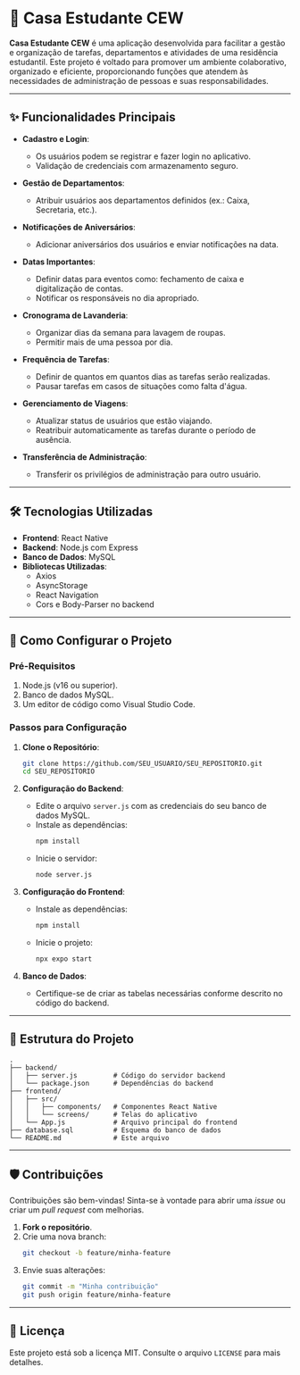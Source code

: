 # 🎉 Casa Estudante CEW 

**Casa Estudante CEW** é uma aplicação desenvolvida para facilitar a gestão e organização de tarefas, departamentos e atividades de uma residência estudantil. Este projeto é voltado para promover um ambiente colaborativo, organizado e eficiente, proporcionando funções que atendem às necessidades de administração de pessoas e suas responsabilidades.

---

## ✨ **Funcionalidades Principais**
- **Cadastro e Login**:
  - Os usuários podem se registrar e fazer login no aplicativo.
  - Validação de credenciais com armazenamento seguro.

- **Gestão de Departamentos**:
  - Atribuir usuários aos departamentos definidos (ex.: Caixa, Secretaria, etc.).

- **Notificações de Aniversários**:
  - Adicionar aniversários dos usuários e enviar notificações na data.

- **Datas Importantes**:
  - Definir datas para eventos como: fechamento de caixa e digitalização de contas.
  - Notificar os responsáveis no dia apropriado.

- **Cronograma de Lavanderia**:
  - Organizar dias da semana para lavagem de roupas.
  - Permitir mais de uma pessoa por dia.

- **Frequência de Tarefas**:
  - Definir de quantos em quantos dias as tarefas serão realizadas.
  - Pausar tarefas em casos de situações como falta d'água.

- **Gerenciamento de Viagens**:
  - Atualizar status de usuários que estão viajando.
  - Reatribuir automaticamente as tarefas durante o período de ausência.

- **Transferência de Administração**:
  - Transferir os privilégios de administração para outro usuário.

---

## 🛠️ **Tecnologias Utilizadas**
- **Frontend**: React Native
- **Backend**: Node.js com Express
- **Banco de Dados**: MySQL
- **Bibliotecas Utilizadas**:
  - Axios
  - AsyncStorage
  - React Navigation
  - Cors e Body-Parser no backend

---

## 🚀 **Como Configurar o Projeto**
### **Pré-Requisitos**
1. Node.js (v16 ou superior).
2. Banco de dados MySQL.
3. Um editor de código como Visual Studio Code.

### **Passos para Configuração**
1. **Clone o Repositório**:
   ```bash
   git clone https://github.com/SEU_USUARIO/SEU_REPOSITORIO.git
   cd SEU_REPOSITORIO
   ```

2. **Configuração do Backend**:
   - Edite o arquivo `server.js` com as credenciais do seu banco de dados MySQL.
   - Instale as dependências:
     ```bash
     npm install
     ```
   - Inicie o servidor:
     ```bash
     node server.js
     ```

3. **Configuração do Frontend**:
   - Instale as dependências:
     ```bash
     npm install
     ```
   - Inicie o projeto:
     ```bash
     npx expo start
     ```

4. **Banco de Dados**:
   - Certifique-se de criar as tabelas necessárias conforme descrito no código do backend.

---

## 📂 **Estrutura do Projeto**
```plaintext
.
├── backend/
│   ├── server.js         # Código do servidor backend
│   └── package.json      # Dependências do backend
├── frontend/
│   ├── src/
│   │   ├── components/   # Componentes React Native
│   │   └── screens/      # Telas do aplicativo
│   └── App.js            # Arquivo principal do frontend
├── database.sql          # Esquema do banco de dados
└── README.md             # Este arquivo
```

---

## 🛡️ **Contribuições**
Contribuições são bem-vindas! Sinta-se à vontade para abrir uma _issue_ ou criar um _pull request_ com melhorias.

1. **Fork o repositório**.
2. Crie uma nova branch:
   ```bash
   git checkout -b feature/minha-feature
   ```
3. Envie suas alterações:
   ```bash
   git commit -m "Minha contribuição"
   git push origin feature/minha-feature
   ```

---

## 📄 **Licença**
Este projeto está sob a licença MIT. Consulte o arquivo `LICENSE` para mais detalhes.
